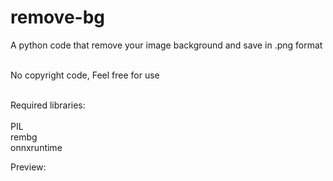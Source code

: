 # remove-bg
A python code that remove your image background and save in .png format
<br><br>

No copyright code, Feel free for use<br><br>

Required libraries:<br><br>
PIL<br>
rembg<br>
onnxruntime<br>




Preview:

